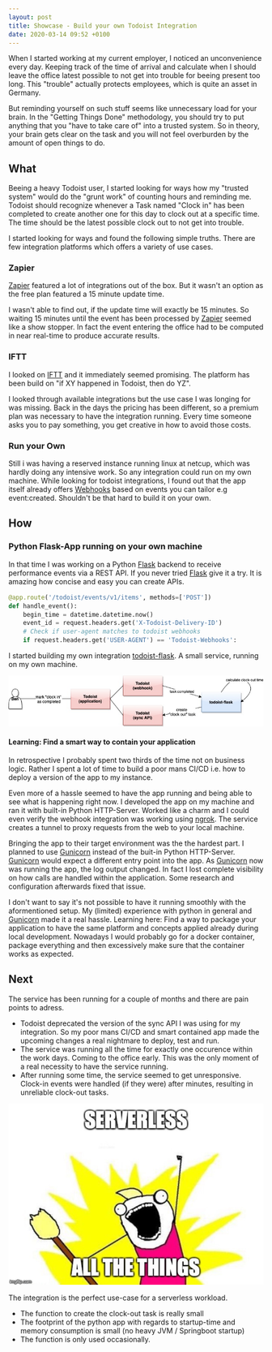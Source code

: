 ```yaml
---
layout: post
title: Showcase - Build your own Todoist Integration
date: 2020-03-14 09:52 +0100
---
```

When I started working at my current employer, I noticed an unconvenience every day.
Keeping track of the time of arrival and calculate when I should leave the office latest possible to not get into trouble for beeing present too long. This "trouble" actually protects employees, which is quite an asset in Germany. 
<!--more-->

But reminding yourself on such stuff seems like unnecessary load for your brain. In the "Getting Things Done" methodology, you should try to put anything that you "have to take care of" into a trusted system.
So in theory, your brain gets clear on the task and you will not feel overburden by the amount of open things to do.

## What
Beeing a heavy Todoist user, I started looking for ways how my "trusted system" would do the "grunt work" of counting hours and reminding me.
Todoist should recognize whenever a Task named "Clock in" has been completed to create another one for this day to clock out at a specific time. The time should be the latest possible clock out to not get into trouble.

I started looking for ways and found the following simple truths. There are few integration platforms which offers a variety of use cases.

### Zapier
[Zapier](https://zapier.com/apps/todoist/integrations) featured a lot of integrations out of the box.
But it wasn't an option as the free plan featured a 15 minute update time. 

I wasn't able to find out, if the update time will exactly be 15 minutes. So waiting 15 minutes until the event has been processed by [Zapier](https://zapier.com/apps/todoist/integrations) seemed like a show stopper. In fact the event entering the office had to be computed in near real-time to produce accurate results.

### IFTT
I looked on [IFTT](https://ifttt.com/todoist) and it immediately seemed promising.
The platform has been build on "if XY happened in Todoist, then do YZ". 

I looked through available integrations but the use case I was longing for was missing. Back in the days the pricing has been different, so a premium plan was necessary to have the integration running.
Every time someone asks you to pay something, you get creative in how to avoid those costs.

### Run your Own
Still i was having a reserved instance running linux at netcup, which was hardly doing any intensive work.
So any integration could run on my own machine. While looking for todoist integrations, I found out that the app itself already offers [Webhooks](https://developer.todoist.com/sync/v8/#webhooks) based on events you can tailor e.g event:created. Shouldn't be that hard to build it on your own.

## How

### Python Flask-App running on your own machine
In that time I was working on a Python [Flask](https://github.com/pallets/flask) backend to receive performance events via a REST API. If you never tried [Flask](https://github.com/pallets/flask) give it a try. It is amazing how concise and easy you can create APIs.

````python
@app.route('/todoist/events/v1/items', methods=['POST'])
def handle_event():
    begin_time = datetime.datetime.now()
    event_id = request.headers.get('X-Todoist-Delivery-ID')
    # Check if user-agent matches to todoist webhooks
    if request.headers.get('USER-AGENT') == 'Todoist-Webhooks':
````


I started building my own integration [todoist-flask](https://github.com/BenMatheja/todoist-flask). A small service, running on my own machine.

![Todoist Flask Overview](/assets/todoist-flask-overview.jpg "Todoist Flask Overview]")

#### Learning: Find a smart way to contain your application
In retrospective I probably spent two thirds of the time not on business logic.
Rather I spent a lot of time to build a poor mans CI/CD i.e. how to deploy a version of the app to my instance.

Even more of a hassle seemed to have the app running and being able to see what is happening right now. I developed the app on my machine and ran it with built-in Python HTTP-Server.
Worked like a charm and I could even verify the webhook integration was working using [ngrok](https://ngrok.com/). 
The service creates a tunnel to proxy requests from the web to your local machine. 

Bringing the app to their target environment was the the hardest part.
I planned to use [Gunicorn](https://gunicorn.org/) instead of the buit-in Python HTTP-Server. [Gunicorn](https://gunicorn.org/) would expect a different entry point into the app. As [Gunicorn](https://gunicorn.org/) now was running the app, the log output changed. In fact I lost complete visibility on how calls are handled within the application. Some research and configuration afterwards fixed that issue.

I don't want to say it's not possible to have it running smoothly with the aformentioned setup. My (limited) experience with python in general and [Gunicorn](https://gunicorn.org/) made it a real hassle. 
Learning here: Find a way to package your application to have the same platform and concepts applied already during local development. Nowadays I would probably go for a docker container, package everything and then excessively make sure that the container works as expected.

## Next
The service has been running for a couple of months and there are pain points to adress.

* Todoist deprecated the version of the sync API I was using for my integration. So my poor mans CI/CD and smart contained app made the upcoming changes a real nightmare to deploy, test and run.
* The service was running all the time for exactly one occurence within the work days. Coming to the office early. This was the only moment of a real necessity to have the service running.
* After running some time, the service seemed to get unresponsive. Clock-in events were handled (if they were) after minutes, resulting in unreliable clock-out tasks.

![SERVERLESS All the Things](/assets/serverless-all-the-things.jpg "Serverless")

The integration is the perfect use-case for a serverless workload.
* The function to create the clock-out task is really small 
* The footprint of the python app with regards to startup-time and memory consumption is small (no heavy JVM / Springboot startup)
* The function is only used occasionally.